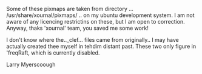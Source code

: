 Some of these pixmaps are taken from directory ...
/usr/share/xournal/pixmaps/
.. on my ubuntu development system. I am not aware of any licencing
restrictins on these, but I am open to correction.
Anyway, thaks 'xournal' team, you saved me some work!

I don't know where the.._clef... files came from originally.. I may have actually
created thee myself in tehdim distant past. These two only figure in 'freqRaft,
which is currently disabled.

Larry Myerscoough
